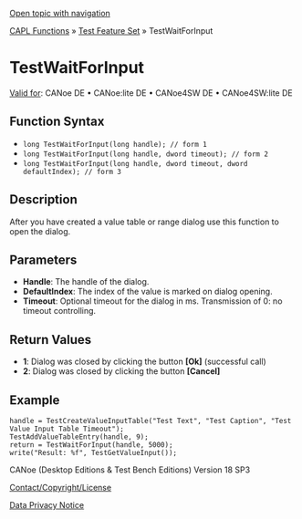 [Open topic with navigation](../../../../../CANoeDEFamily.htm#Topics/CAPLFunctions/Test/Functions/CAPLfunctionTestWaitForInput.md)

[CAPL Functions](../../CAPLfunctions.md) » [Test Feature Set](../CAPLfunctionsTFSOverview.md) » TestWaitForInput

# TestWaitForInput

[Valid for](../../../Shared/FeatureAvailability.md): CANoe DE • CANoe:lite DE • CANoe4SW DE • CANoe4SW:lite DE

## Function Syntax

- `long TestWaitForInput(long handle); // form 1`
- `long TestWaitForInput(long handle, dword timeout); // form 2`
- `long TestWaitForInput(long handle, dword timeout, dword defaultIndex); // form 3`

## Description

After you have created a value table or range dialog use this function to open the dialog.

## Parameters

- **Handle**: The handle of the dialog.
- **DefaultIndex**: The index of the value is marked on dialog opening.
- **Timeout**: Optional timeout for the dialog in ms. Transmission of 0: no timeout controlling.

## Return Values

- **1**: Dialog was closed by clicking the button **[Ok]** (successful call)
- **2**: Dialog was closed by clicking the button **[Cancel]**

## Example

```plaintext
handle = TestCreateValueInputTable("Test Text", "Test Caption", "Test Value Input Table Timeout");
TestAddValueTableEntry(handle, 9);
return = TestWaitForInput(handle, 5000);
write("Result: %f", TestGetValueInput());
```

CANoe (Desktop Editions & Test Bench Editions) Version 18 SP3

[Contact/Copyright/License](../../../Shared/ContactCopyrightLicense.md)

[Data Privacy Notice](https://www.vector.com/int/en/company/get-info/privacy-policy/)
